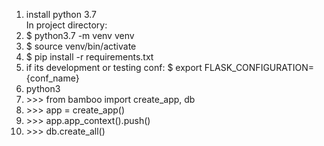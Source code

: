 1. install python 3.7  
In project directory:  
1. $ python3.7 -m venv venv
1. $ source venv/bin/activate
1. $ pip install -r requirements.txt
1. if its development or testing conf: $ export FLASK_CONFIGURATION={conf_name} 
1. python3
1. \>>> from bamboo import create_app, db
1. \>>> app = create_app()
1. \>>> app.app_context().push()
1. \>>> db.create_all()
